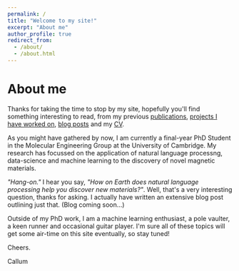 ```yaml
---
permalink: /
title: "Welcome to my site!"
excerpt: "About me"
author_profile: true
redirect_from: 
  - /about/
  - /about.html
---
```

# About me
Thanks for taking the time to stop by my site, hopefully you'll find something interesting to read, from my previous [publications](publications/), [projects I have worked on](projects/), [blog posts](blogs/) and my [CV](cv/).

As you might have gathered by now, I am currently a final-year PhD Student in the Molecular Engineering Group at the University of Cambridge. My research has focussed on the application of natural language processng, data-science and machine learning to the discovery of novel magnetic materials.

<i>"Hang-on."</i> I hear you say, <i>"How on Earth does natural language processing help you discover new materials?"</i>. Well, that's a very interesting question, thanks for asking. I actually have written an extensive blog post outlining just that. (Blog coming soon...)

Outside of my PhD work, I am a machine learning enthusiast, a pole vaulter, a keen runner and occasional guitar player. I'm sure all of these topics will get some air-time on this site eventually, so stay tuned!

Cheers.

Callum


